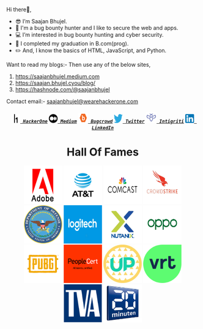 Hi there👋,
- 😎 I’m Saajan Bhujel.
- 🤖 I'm a bug bounty hunter and I like to secure the web and apps.
- 💻 I’m interested in bug bounty hunting and cyber security.
- 🌱 I completed my graduation in B.com(prog).
- ✏️ And, I know the basics of HTML, JavaScript, and Python.

Want to read my blogs:- Then use any of the below sites,
1. https://saajanbhujel.medium.com
2. https://saajan.bhujel.cyou/blog/
3. https://hashnode.com/@saajanbhujel


Contact email:- saajanbhujel@wearehackerone.com

<h5 align="center">
  <code><a href="https://hackerone.com/saajanbhujel?type=user" title="HackerOne Profile"><img height="23" width="23" src="/logo/hackerone.png"> HackerOne</a></code>
  <code><a href="https://saajanbhujel.medium.com/" title="Medium Blog"><img height="23" width="23" src="/logo/medium.png"> Medium</a></code>
  <code><a href="https://bugcrowd.com/saajanbhujel11/" title="Bugcrowd Profile"><img height="26" width="26" src="/logo/bugcrowd.png"> Bugcrowd</a></code>
  <code><a href="https://twitter.com/saajanbhujel11/" title="Twitter Profile"><img height="23" width="23" src="/logo/twitter.png" target="_blank"> Twitter</a></code>
  <code><a href="https://app.intigriti.com/researcher/profile/saajanbhujel11" title="Intigriti Profile"><img height="28" width="28" src="/logo/intigriti.jpg" target="_blank"> Intigriti</a></code>
  <code><a href="https://www.linkedin.com/in/" title="LinkedIn Profile"><img height="23" width="23" src="/logo/linkedin.png"> LinkedIn</a></code>
</h5>
<h1 align="center">
  Hall Of Fames
</h1>
<!--<h3 align="center">
  <code>Secured more than 30+ programs</code>
</h3>-->
<section align="center">
  <a href="https://hackerone.com/adobe/thanks?type=team"><img height="100" width="100" src="/HOF/adobe.png"></a>
  <a href="https://hackerone.com/att/thanks?type=team"><img height="100" width="100" src="/HOF/att.jpg"></a>
  <a href="https://bugcrowd.com/comcastvdp/hall-of-fame"><img height="100" width="100" src="/HOF/comcast.png"></a>
  <a href="https://hackerone.com/nutanix/thanks?type=team"><img height="100" width="100" src="/HOF/crowdstrike2.jpg"></a>
  <a href="https://hackerone.com/deptofdefense/thanks?type=team"><img height="100" width="100" src="/HOF/dod.png"></a>
  <a href="https://hackerone.com/logitech?type=team"><img height="100" width="100" src="/HOF/logitech.png"></a>
  <a href="https://hackerone.com/nutanix/thanks?type=team"><img height="100" width="100" src="/HOF/nutanix.gif"></a>
  <a href="https://hackerone.com/oppo/thanks?type=team"><img height="100" width="100" src="/HOF/oppo.png"></a>
  <a href="https://hackerone.com/pubg/thanks?type=team"><img height="100" width="100" src="/HOF/pubg.png"></a>
  <a href="https://hackerone.com/peoplecert/thanks?type=team"><img height="100" width="100" src="/HOF/peoplecert.png"></a>
  <a href="https://hackerone.com/upchieve?type=team"><img height="100" width="100" src="/HOF/upchieve.jpg"></a>
  <a href="https://app.intigriti.com/researcher/programs/vrtnv/vrt/leaderboard?alltime=true&severity=1"><img height="100" width="100" src="/HOF/vrt.svg"></a>
  <a href="https://hackerone.com/tennessee-valley-authority/thanks?type=team"><img height="100" width="100" src="/HOF/TVA.png"></a>
  <a href="https://bugcrowd.com/twentyminuten/hall-of-fame"><img height="100" width="100" src="/HOF/20minuten.jpg"></a>
</section>
